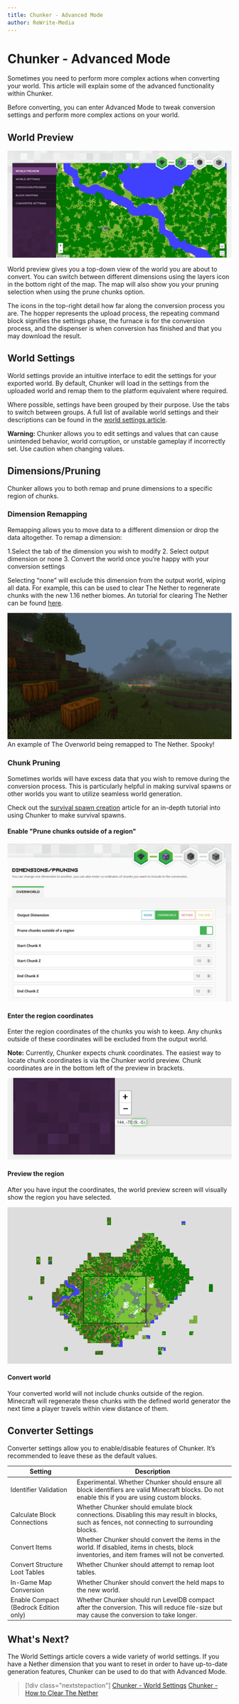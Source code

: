 ```yaml
---
title: Chunker - Advanced Mode
author: ReWrite-Media
---
```

# Chunker - Advanced Mode

Sometimes you need to perform more complex actions when converting your world. This article will explain some of the advanced functionality within Chunker.

Before converting, you can enter Advanced Mode to tweak conversion settings and perform more complex actions on your world.

## World Preview

![Bird's-eye preview of the world map](Media/Chunker/worldpreview.png)

World preview gives you a top-down view of the world you are about to convert. You can switch between different dimensions using the layers icon in the bottom right of the map. The map will also show you your pruning selection when using the prune chunks option.

The icons in the top-right detail how far along the conversion process you are. The hopper represents the upload process, the repeating command block signifies the settings phase, the furnace is for the conversion process, and the dispenser is when conversion has finished and that you may download the result.

## World Settings

World settings provide an intuitive interface to edit the settings for your exported world. By default, Chunker will load in the settings from the uploaded world and remap them to the platform equivalent where required.

Where possible, settings have been grouped by their purpose. Use the tabs to switch between groups. A full list of available world settings and their descriptions can be found in the [world settings article](ChunkerWorldSettings.md).

**Warning:** Chunker allows you to edit settings and values that can cause unintended behavior, world corruption, or unstable gameplay if incorrectly set. Use caution when changing values.

## Dimensions/Pruning

Chunker allows you to both remap and prune dimensions to a specific region of chunks.

### Dimension Remapping

Remapping allows you to move data to a different dimension or drop the data altogether. To remap a dimension:

1.Select the tab of the dimension you wish to modify
2. Select output dimension or none
3. Convert the world once you’re happy with your conversion settings

Selecting “none” will exclude this dimension from the output world, wiping all data. For example, this can be used to clear The Nether to regenerate chunks with the new 1.16 nether biomes. An tutorial for clearing The Nether can be found [here](ChunkerTheNether.md).

![The Overworld remapped to The Nether](Media/Chunker/remapping.png)
An example of The Overworld being remapped to The Nether. Spooky!

### Chunk Pruning

Sometimes worlds will have excess data that you wish to remove during the conversion process. This is particularly helpful in making survival spawns or other worlds you want to utilize seamless world generation.

Check out the [survival spawn creation](SurvivalSpawnCreation.md) article for an in-depth tutorial into using Chunker to make survival spawns.

#### Enable "Prune chunks outside of a region"

![List of pruning options in Chunker](Media/Chunker/pruningoptions.png)

#### Enter the region coordinates

Enter the region coordinates of the chunks you wish to keep. Any chunks outside of these coordinates will be excluded from the output world.

**Note:** Currently, Chunker expects chunk coordinates. The easiest way to locate chunk coordinates is via the Chunker world preview. Chunk coordinates are in the bottom left of the preview in brackets.

![Coordinates at the bottom-left of the world preview in Chunker](Media/Chunker/pruningcoordinates.png)

#### Preview the region

After you have input the coordinates, the world preview screen will visually show the region you have selected.

![Preview of pruning in Chunker](Media/Chunker/pruningpreview.png)


#### Convert world

Your converted world will not include chunks outside of the region. Minecraft will regenerate these chunks with the defined world generator the next time a player travels within view distance of them.

## Converter Settings

Converter settings allow you to enable/disable features of Chunker. It’s recommended to leave these as the default values.

|Setting|Description|
|-|-|
|Identifier Validation|Experimental. Whether Chunker should ensure all block identifiers are valid Minecraft blocks. Do not enable this if you are using custom blocks.|
|Calculate Block Connections|Whether Chunker should emulate block connections. Disabling this may result in blocks, such as fences, not connecting to surrounding blocks.|
|Convert Items|Whether Chunker should convert the items in the world. If disabled, items in chests, block inventories, and item frames will not be converted.|
|Convert Structure Loot Tables|Whether Chunker should attempt to remap loot tables.|
|In-Game Map Conversion|Whether Chunker should convert the held maps to the new world.|
|Enable Compact (Bedrock Edition only)|Whether Chunker should run LevelDB compact after the conversion. This will reduce file-size but may cause the conversion to take longer.|

## What's Next? 

The World Settings article covers a wide variety of world settings. If you have a Nether dimension that you want to reset in order to have up-to-date generation features, Chunker can be used to do that with Advanced Mode.

> [!div class="nextstepaction"]
> [Chunker - World Settings](ChunkerWorldSettings.md)
> [Chunker - How to Clear The Nether](ChunkerTheNether.md)